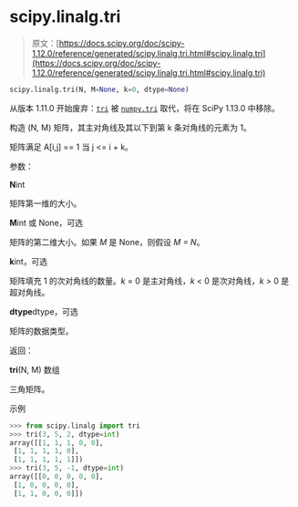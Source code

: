 # scipy.linalg.tri

> 原文：[https://docs.scipy.org/doc/scipy-1.12.0/reference/generated/scipy.linalg.tri.html#scipy.linalg.tri](https://docs.scipy.org/doc/scipy-1.12.0/reference/generated/scipy.linalg.tri.html#scipy.linalg.tri)

```py
scipy.linalg.tri(N, M=None, k=0, dtype=None)
```

从版本 1.11.0 开始废弃：[`tri`](#scipy.linalg.tri "scipy.linalg.tri") 被 [`numpy.tri`](https://numpy.org/devdocs/reference/generated/numpy.tri.html#numpy.tri "(in NumPy v2.0.dev0)") 取代，将在 SciPy 1.13.0 中移除。

构造 (N, M) 矩阵，其主对角线及其以下到第 k 条对角线的元素为 1。

矩阵满足 A[i,j] == 1 当 j <= i + k。

参数：

**N**int

矩阵第一维的大小。

**M**int 或 None，可选

矩阵的第二维大小。如果 *M* 是 None，则假设 *M = N*。

**k**int，可选

矩阵填充 1 的次对角线的数量。*k* = 0 是主对角线，*k* < 0 是次对角线，*k* > 0 是超对角线。

**dtype**dtype，可选

矩阵的数据类型。

返回：

**tri**(N, M) 数组

三角矩阵。

示例

```py
>>> from scipy.linalg import tri
>>> tri(3, 5, 2, dtype=int)
array([[1, 1, 1, 0, 0],
 [1, 1, 1, 1, 0],
 [1, 1, 1, 1, 1]])
>>> tri(3, 5, -1, dtype=int)
array([[0, 0, 0, 0, 0],
 [1, 0, 0, 0, 0],
 [1, 1, 0, 0, 0]]) 
```
